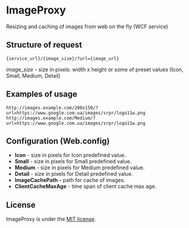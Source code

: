 # ImageProxy
Resizing and caching of images from web on the fly (WCF service)

## Structure of request
```
{service_url}/{image_size}/?url={image_url}
```
*image_size* - size in pixels: width x height or some of preset values (Icon, Small, Medium, Detail)

## Examples of usage
```
http://images.example.com/200x150/?url=https://www.google.com.ua/images/srpr/logo11w.png
http://images.example.com/Medium/?url=https://www.google.com.ua/images/srpr/logo11w.png
```

## Configuration (Web.config)
* **Icon** - size in pixels for Icon predefined value.
* **Small** - size in pixels for Small predefined value.
* **Medium** - size in pixels for Medium predefined value.
* **Detail** - size in pixels for Detail predefined value.
* **ImageCachePath** - path for cache of images.
* **ClientCacheMaxAge** - time span of client cache max age.

## License
ImageProxy is under the [MIT license](https://github.com/T-Alex/ImageProxy/blob/master/LICENSE.md).
